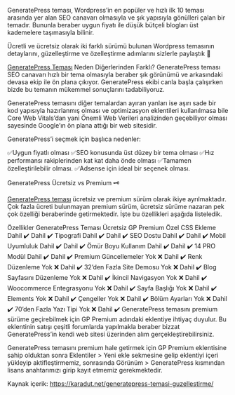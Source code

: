 GeneratePress teması, Wordpress’in en popüler ve hızlı ilk 10 teması arasında yer alan SEO canavarı olmasıyla ve şık yapısıyla gönülleri çalan bir temadır. Bununla beraber uygun fiyatı ile düşük bütçeli blogları üst kademelere taşımasıyla bilinir.

Ücretli ve ücretsiz olarak iki farklı sürümü bulunan Wordpress temasının detaylarını, güzelleştirme ve özelleştirme adımlarını sizlerle paylaştık 🙂

<a href="https://karadut.net/generatepress-temasi-guzellestirme/" rel="dofollow">GeneratePress Teması</a> Neden Diğerlerinden Farklı?
GeneratePress teması SEO canavarı hızlı bir tema olmasıyla beraber şık görünümü ve arkasındaki devasa ekip ile ön plana çıkıyor. GeneratePress ekibi canla başla çalışırken bizde bu temanın mükemmel sonuçlarını tadabiliyoruz.

GeneratePress temasını diğer temalardan ayıran yanları ise aşırı sade bir kod yapısıyla hazırlanmış olması ve optimizasyon eklentileri kullanılmasa bile Core Web Vitals’dan yani Önemli Web Verileri analizinden geçebiliyor olması sayesinde Google’ın ön plana attığı bir web sitesidir.

GeneratePress’i seçmek için başlıca nedenler:

✅Uygun fiyatlı olması
✅SEO konusunda üst düzey bir tema olması
✅Hız performansı rakiplerinden kat kat daha önde olması
✅Tamamen özelleştirilebilir olması.
✅Adsense için ideal bir seçenek olması.

GeneratePress Ücretsiz vs Premium 🗝️

<a href="https://karadut.net/generatepress-temasi-guzellestirme/">GeneratePress teması</a> ücretsiz ve premium sürüm olarak ikiye ayrılmaktadır. Çok fazla ücreti bulunmayan premium sürüm, ücretsiz sürüme nazaran pek çok özelliği beraberinde getirmektedir. İşte bu özellikleri aşağıda listeledik.

Özellikler	GeneratePress Teması Ücretsiz	GP Premium
Özel CSS Ekleme	Dahil ✔️	Dahil ✔️
Tipografi	Dahil ✔️	Dahil ✔️
SEO Dostu	Dahil ✔️	Dahil ✔️
Mobil Uyumluluk	Dahil ✔️	Dahil ✔️
Ömür Boyu Kullanım	Dahil ✔️	Dahil ✔️
14 PRO Modül	Dahil ✔️	Dahil ✔️
Premium Güncellemeler	Yok ❌	Dahil ✔️
Renk Düzenleme	Yok ❌	Dahil ✔️
32’den Fazla Site Demosu	Yok ❌	Dahil ✔️
Blog Sayfasını Düzenleme	Yok ❌	Dahil ✔️
İkincil Navigasyon	Yok ❌	Dahil ✔️
Woocommerce Entegrasyonu	Yok ❌	Dahil ✔️
Sayfa Başlığı	Yok ❌	Dahil ✔️
Elements	Yok ❌	Dahil ✔️
Çengeller	Yok ❌	Dahil ✔️
Bölüm Ayarları	Yok ❌	Dahil ✔️
70’den Fazla Yazı Tipi	Yok ❌	Dahil ✔️
GeneratePress temasını premium sürüme geçirebilmek için GP Premium adındaki eklentiye ihtiyaç duyulur. Bu eklentinin satışı çeşitli forumlarda yapılmakla beraber bizzat GeneratePress’in kendi web sitesi üzerinden alım gerçekleştirebilirsiniz.

GeneratePress temasını premium hale getirmek için GP Premium eklentisine sahip olduktan sonra Eklentiler > Yeni ekle sekmesine gelip eklentiyi içeri yükleyip aktifleştirmemiz, sonrasında Görünüm > GeneratePress kısmından lisans anahtarımızı girip kayıt etmemiz gerekmektedir.

Kaynak içerik: https://karadut.net/generatepress-temasi-guzellestirme/

